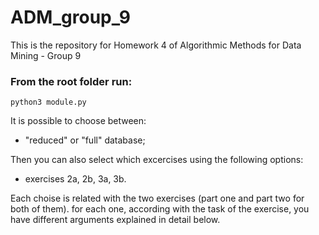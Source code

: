 # ADM_group_9
This is the repository for Homework 4 of Algorithmic Methods for Data Mining - Group 9


### From the root folder run:

```
python3 module.py
```

It is possible to choose between:


* "reduced" or "full" database; 


Then you can also select which excercises using the following options:


* exercises 2a, 2b, 3a, 3b.


Each choise is related with the two exercises (part one and part two for both of them). for each one, according with the task of the exercise, you have different arguments explained in detail below.




